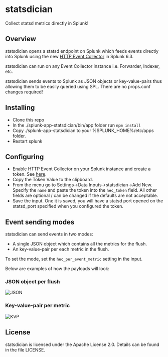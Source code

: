 statsdician
===========

Collect statsd metrics directly in Splunk!

## Overview
statsdician opens a statsd endpoint on Splunk which feeds events directly into Splunk using the new [HTTP Event Collector](http://dev.splunk.com/view/event-collector/SP-CAAAE6M) in Splunk 6.3.

statsdician can run on any Event Collector instance i.e. Forwarder, Indexer, etc.

statsdician sends events to Splunk as JSON objects or key-value-pairs thus allowing them to be easily queried using SPL. There are no props.conf changes required!

## Installing 
* Clone this repo
* In the ./splunk-app-statsdician/bin/app folder run `npm install`
* Copy ./splunk-app-statsdician to your %SPLUNK_HOME%/etc/apps folder. 
* Restart splunk

## Configuring
* Enable HTTP Event Collector on your Splunk instance and create a token. See [here](http://docs.splunk.com/Documentation/Splunk/6.3.0/Data/UsetheHTTPEventCollector).
* Copy the Token Value to the clipboard.
* From the menu go to Settings->Data Inputs->statsdician->Add New. Specify the `name` and paste the token into the `hec_token` field. All other fields are optional / can be changed if the defaults are not acceptable.
* Save the input. One it is saved, you will have a statsd port opened on the statsd_port specified when you configured the token.

## Event sending modes
statsdician can send events in two modes:

* A single JSON object which contains all the metrics for the flush.
* An key-value-pair per each metric in the flush.

To set the mode, set the `hec_per_event_metric` setting in the input.

Below are examples of how the payloads will look:

### JSON object per flush
![JSON](https://raw.githubusercontent.com/splunk/splunk-app-statsdician/images/JSON.jpeg)

### Key-value-pair per metric
![KVP](https://raw.githubusercontent.com/splunk/splunk-app-statsdician/images/kvp.jpeg)

## License
statsdician is licensed under the Apache License 2.0. Details can be found in the file LICENSE.


